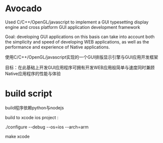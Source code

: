 Avocado
===============

Used C/C++/OpenGL/javascript to implement a GUI typesetting display engine and cross platform GUI application development framework

Goal: developing GUI applications on this basis can take into account both the simplicity and speed of developing WEB applications, as well as the performance and experience of Native applications.

使用C/C++/OpenGL/javascript实现的一个GUI排版显示引擎与GUI应用开发框架

目标：在此基础上开发GUI应用程序可拥有开发WEB应用般简单与速度同时兼顾Native应用程序的性能与体验

build script
===============
build程序依赖python与nodejs

build to xcode ios project :

./configure --debug --os=ios --arch=arm

make xcode
